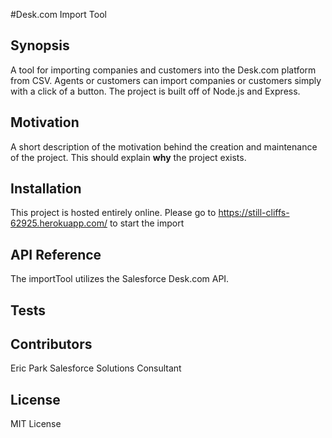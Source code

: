 #Desk.com Import Tool

## Synopsis

A tool for importing companies and customers into the Desk.com platform from CSV. Agents or customers can import companies or customers simply with a click of a button. The project is built off of Node.js and Express. 

## Motivation

A short description of the motivation behind the creation and maintenance of the project. This should explain **why** the project exists.

## Installation

This project is hosted entirely online. Please go to https://still-cliffs-62925.herokuapp.com/ to start the import

## API Reference

The importTool utilizes the Salesforce Desk.com API.

## Tests

## Contributors

Eric Park 
Salesforce Solutions Consultant

## License

MIT License
